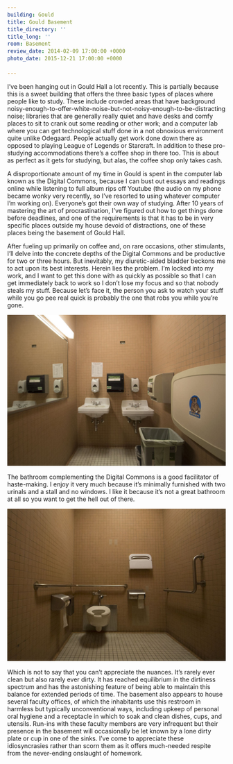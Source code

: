 ```yaml
---
building: Gould
title: Gould Basement
title_directory: ''
title_long: ''
room: Basement
review_date: 2014-02-09 17:00:00 +0000
photo_date: 2015-12-21 17:00:00 +0000

---
```

I’ve been hanging out in Gould Hall a lot recently. This is partially because this is a sweet building that offers the three basic types of places where people like to study. These include crowded areas that have background noisy-enough-to-offer-white-noise-but-not-noisy-enough-to-be-distracting noise; libraries that are generally really quiet and have desks and comfy places to sit to crank out some reading or other work; and a computer lab where you can get technological stuff done in a not obnoxious environment quite unlike Odegaard. People actually get work done down there as opposed to playing League of Legends or Starcraft. In addition to these pro-studying accommodations there’s a coffee shop in there too. This is about as perfect as it gets for studying, but alas, the coffee shop only takes cash.

A disproportionate amount of my time in Gould is spent in the computer lab known as the Digital Commons, because I can bust out essays and readings online while listening to full album rips off Youtube (the audio on my phone became wonky very recently, so I’ve resorted to using whatever computer I’m working on). Everyone’s got their own way of studying. After 10 years of mastering the art of procrastination, I’ve figured out how to get things done before deadlines, and one of the requirements is that it has to be in very specific places outside my house devoid of distractions, one of these places being the basement of Gould Hall.

After fueling up primarily on coffee and, on rare occasions, other stimulants, I’ll delve into the concrete depths of the Digital Commons and be productive for two or three hours. But inevitably, my diuretic-aided bladder beckons me to act upon its best interests. Herein lies the problem. I’m locked into my work, and I want to get this done with as quickly as possible so that I can get immediately back to work so I don’t lose my focus and so that nobody steals my stuff. Because let’s face it, the person you ask to watch your stuff while you go pee real quick is probably the one that robs you while you’re gone.

<img src="/uploads/gould_b_sink.jpg" data-lity />

The bathroom complementing the Digital Commons is a good facilitator of haste-making. I enjoy it very much because it’s minimally furnished with two urinals and a stall and no windows. I like it because it’s not a great bathroom at all so you want to get the hell out of there.

<img src="/uploads/gould_b_toilet.jpg" data-lity />

Which is not to say that you can’t appreciate the nuances. It’s rarely ever clean but also rarely ever dirty. It has reached equilibrium in the dirtiness spectrum and has the astonishing feature of being able to maintain this balance for extended periods of time. The basement also appears to house several faculty offices, of which the inhabitants use this restroom in harmless but typically unconventional ways, including upkeep of personal oral hygiene and a receptacle in which to soak and clean dishes, cups, and utensils. Run-ins with these faculty members are very infrequent but their presence in the basement will occasionally be let known by a lone dirty plate or cup in one of the sinks. I’ve come to appreciate these idiosyncrasies rather than scorn them as it offers much-needed respite from the never-ending onslaught of homework.